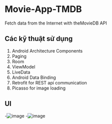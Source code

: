 # Movie-App-TMDB
Fetch data from the Internet with theMovieDB API

## Các kỹ thuật sử dụng
1. Android Architecture Components
2. Paging
3. Room
4. ViewModel
5. LiveData
6. Android Data Binding
7. Retrofit for REST api communication
8. Picasso for image loading

## UI
-![image](https://user-images.githubusercontent.com/70027310/128597290-cbb65912-6e95-49c8-84c2-ab9b1f0ef7ce.png)
-![image](https://user-images.githubusercontent.com/70027310/128597296-953f3981-f650-4832-92d4-1babdcf38ee0.png)

